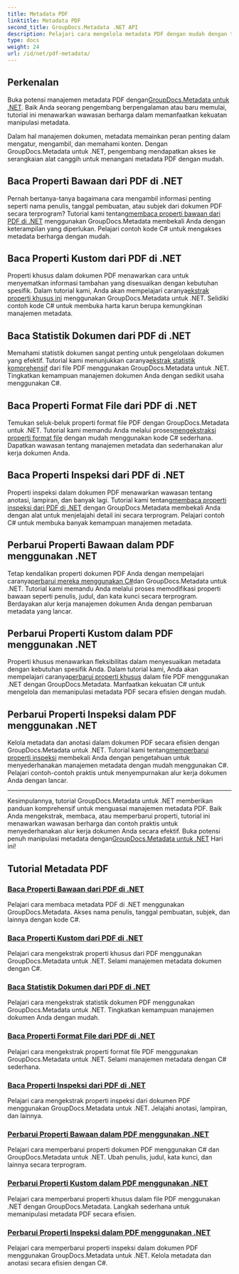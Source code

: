 ```yaml
---
title: Metadata PDF
linktitle: Metadata PDF
second_title: GroupDocs.Metadata .NET API
description: Pelajari cara mengelola metadata PDF dengan mudah dengan tutorial GroupDocs.Metadata untuk .NET. Akses properti bawaan dan khusus dengan kode C#.
type: docs
weight: 24
url: /id/net/pdf-metadata/
---
```

## Perkenalan

 Buka potensi manajemen metadata PDF dengan[GroupDocs.Metadata untuk .NET](https://www.groupdocs.com/products/metadata/net). Baik Anda seorang pengembang berpengalaman atau baru memulai, tutorial ini menawarkan wawasan berharga dalam memanfaatkan kekuatan manipulasi metadata.

Dalam hal manajemen dokumen, metadata memainkan peran penting dalam mengatur, mengambil, dan memahami konten. Dengan GroupDocs.Metadata untuk .NET, pengembang mendapatkan akses ke serangkaian alat canggih untuk menangani metadata PDF dengan mudah.

## Baca Properti Bawaan dari PDF di .NET

 Pernah bertanya-tanya bagaimana cara mengambil informasi penting seperti nama penulis, tanggal pembuatan, atau subjek dari dokumen PDF secara terprogram? Tutorial kami tentang[membaca properti bawaan dari PDF di .NET](./read-built-in-properties-pdfs/) menggunakan GroupDocs.Metadata membekali Anda dengan keterampilan yang diperlukan. Pelajari contoh kode C# untuk mengakses metadata berharga dengan mudah.


## Baca Properti Kustom dari PDF di .NET

 Properti khusus dalam dokumen PDF menawarkan cara untuk menyematkan informasi tambahan yang disesuaikan dengan kebutuhan spesifik. Dalam tutorial kami, Anda akan mempelajari caranya[ekstrak properti khusus ini](./read-custom-properties-pdfs/) menggunakan GroupDocs.Metadata untuk .NET. Selidiki contoh kode C# untuk membuka harta karun berupa kemungkinan manajemen metadata.


## Baca Statistik Dokumen dari PDF di .NET

 Memahami statistik dokumen sangat penting untuk pengelolaan dokumen yang efektif. Tutorial kami menunjukkan caranya[ekstrak statistik komprehensif](./read-document-statistics-pdfs/) dari file PDF menggunakan GroupDocs.Metadata untuk .NET. Tingkatkan kemampuan manajemen dokumen Anda dengan sedikit usaha menggunakan C#.

## Baca Properti Format File dari PDF di .NET

Temukan seluk-beluk properti format file PDF dengan GroupDocs.Metadata untuk .NET. Tutorial kami memandu Anda melalui proses[mengekstraksi properti format file](./read-file-format-properties-pdfs/) dengan mudah menggunakan kode C# sederhana. Dapatkan wawasan tentang manajemen metadata dan sederhanakan alur kerja dokumen Anda.

## Baca Properti Inspeksi dari PDF di .NET

 Properti inspeksi dalam dokumen PDF menawarkan wawasan tentang anotasi, lampiran, dan banyak lagi. Tutorial kami tentang[membaca properti inspeksi dari PDF di .NET](./read-inspection-properties-pdfs/) dengan GroupDocs.Metadata membekali Anda dengan alat untuk menjelajahi detail ini secara terprogram. Pelajari contoh C# untuk membuka banyak kemampuan manajemen metadata.

## Perbarui Properti Bawaan dalam PDF menggunakan .NET

 Tetap kendalikan properti dokumen PDF Anda dengan mempelajari caranya[perbarui mereka menggunakan C#](./update-built-in-properties-pdfs/)dan GroupDocs.Metadata untuk .NET. Tutorial kami memandu Anda melalui proses memodifikasi properti bawaan seperti penulis, judul, dan kata kunci secara terprogram. Berdayakan alur kerja manajemen dokumen Anda dengan pembaruan metadata yang lancar.

## Perbarui Properti Kustom dalam PDF menggunakan .NET

 Properti khusus menawarkan fleksibilitas dalam menyesuaikan metadata dengan kebutuhan spesifik Anda. Dalam tutorial kami, Anda akan mempelajari caranya[perbarui properti khusus](./update-custom-properties-pdfs/) dalam file PDF menggunakan .NET dengan GroupDocs.Metadata. Manfaatkan kekuatan C# untuk mengelola dan memanipulasi metadata PDF secara efisien dengan mudah.

## Perbarui Properti Inspeksi dalam PDF menggunakan .NET

 Kelola metadata dan anotasi dalam dokumen PDF secara efisien dengan GroupDocs.Metadata untuk .NET. Tutorial kami tentang[memperbarui properti inspeksi](./update-inspection-properties-pdfs/) membekali Anda dengan pengetahuan untuk menyederhanakan manajemen metadata dengan mudah menggunakan C#. Pelajari contoh-contoh praktis untuk menyempurnakan alur kerja dokumen Anda dengan lancar.

----

Kesimpulannya, tutorial GroupDocs.Metadata untuk .NET memberikan panduan komprehensif untuk menguasai manajemen metadata PDF. Baik Anda mengekstrak, membaca, atau memperbarui properti, tutorial ini menawarkan wawasan berharga dan contoh praktis untuk menyederhanakan alur kerja dokumen Anda secara efektif. Buka potensi penuh manipulasi metadata dengan[GroupDocs.Metadata untuk .NET](https://www.groupdocs.com/products/metadata/net) Hari ini!
## Tutorial Metadata PDF
### [Baca Properti Bawaan dari PDF di .NET](./read-built-in-properties-pdfs/)
Pelajari cara membaca metadata PDF di .NET menggunakan GroupDocs.Metadata. Akses nama penulis, tanggal pembuatan, subjek, dan lainnya dengan kode C#.
### [Baca Properti Kustom dari PDF di .NET](./read-custom-properties-pdfs/)
Pelajari cara mengekstrak properti khusus dari PDF menggunakan GroupDocs.Metadata untuk .NET. Selami manajemen metadata dokumen dengan C#.
### [Baca Statistik Dokumen dari PDF di .NET](./read-document-statistics-pdfs/)
Pelajari cara mengekstrak statistik dokumen PDF menggunakan GroupDocs.Metadata untuk .NET. Tingkatkan kemampuan manajemen dokumen Anda dengan mudah.
### [Baca Properti Format File dari PDF di .NET](./read-file-format-properties-pdfs/)
Pelajari cara mengekstrak properti format file PDF menggunakan GroupDocs.Metadata untuk .NET. Selami manajemen metadata dengan C# sederhana.
### [Baca Properti Inspeksi dari PDF di .NET](./read-inspection-properties-pdfs/)
Pelajari cara mengekstrak properti inspeksi dari dokumen PDF menggunakan GroupDocs.Metadata untuk .NET. Jelajahi anotasi, lampiran, dan lainnya.
### [Perbarui Properti Bawaan dalam PDF menggunakan .NET](./update-built-in-properties-pdfs/)
Pelajari cara memperbarui properti dokumen PDF menggunakan C# dan GroupDocs.Metadata untuk .NET. Ubah penulis, judul, kata kunci, dan lainnya secara terprogram.
### [Perbarui Properti Kustom dalam PDF menggunakan .NET](./update-custom-properties-pdfs/)
Pelajari cara memperbarui properti khusus dalam file PDF menggunakan .NET dengan GroupDocs.Metadata. Langkah sederhana untuk memanipulasi metadata PDF secara efisien.
### [Perbarui Properti Inspeksi dalam PDF menggunakan .NET](./update-inspection-properties-pdfs/)
Pelajari cara memperbarui properti inspeksi dalam dokumen PDF menggunakan GroupDocs.Metadata untuk .NET. Kelola metadata dan anotasi secara efisien dengan C#.